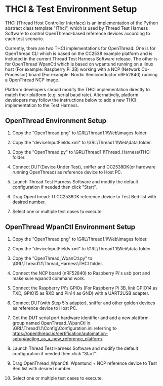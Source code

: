 THCI & Test Environment Setup
=============================

THCI (Thread Host Controller Interface) is an implementation of the Python abstract class template "IThci",
which is used by Thread Test Harness Software to control OpenThread-based reference devices according to each test
scenario.

Currently, there are two THCI implementations for OpenThread. One is for OpenThread CLI which is based on the CC2538 
example platform and is included in the current Thread Test Harness Software release. The other is for OpenThread WpanCtl
which is based on wpantund running on a linux host (For example: Raspberry Pi 3B) working with a NCP (Network Co-Processor) 
board (For example: Nordic Semiconductor nRF52840) running a OpenThread NCP image.

Platform developers should modify the THCI implementation directly to match their platform (e.g. serial baud rate).
Alternatively, platform developers may follow the instructions below to add a new THCI implementation to the Test
Harness.

## OpenThread Environment Setup ##

1. Copy the "OpenThread.png" to \GRL\Thread1.1\Web\images folder.

2. Copy the "deviceInputFields.xml" to \GRL\Thread1.1\Web\data folder.

3. Copy the "OpenThread.py" to \GRL\Thread1.1\Thread_Harness\THCI folder.

4. Connect DUT(Device Under Test), sniffer and CC2538DK(or hardware running OpenThread) as reference device to Host PC.

5. Launch Thread Test Harness Software and modify the default configuration if needed then click "Start".

6. Drag OpenThread: TI CC2538DK reference device to Test Bed list with desired number.

7. Select one or multiple test cases to execute.


## OpenThread WpanCtl Environment Setup ##

1. Copy the "OpenThread.png" to \GRL\Thread1.1\Web\images folder.

2. Copy the "deviceInputFields.xml" to \GRL\Thread1.1\Web\data folder.

3. Copy the "OpenThread_WpanCtl.py" to \GRL\Thread1.1\Thread_Harness\THCI folder.

4. Connect the NCP board (nRF52840) to Raspberry Pi's usb port and make sure wpanctl command work.

5. Connect the Raspberry Pi's GPIOs (For Raspberry Pi 3B, link GPIO14 as TXD, GPIO15 as RXD and Pin14 as GND) with
   a UART2USB adapter.

6. Connect DUT(with Step 5's adapter), sniffer and other golden devices as reference device to Host PC.

7. Get the DUT serial port hardware identifier and add a new platform group named OpenThread_WpanCtl in
   \GRL\Thread1.1\Config\Configuration.ini referring to https://openthread.io/certification/automation-setup#acting_as_a_new_reference_platform.

8. Launch Thread Test Harness Software and modify the default configuration if needed then click "Start".

9. Drag OpenThread_WpanCtl: Wpantund + NCP reference device to Test Bed list with desired number.

10. Select one or multiple test cases to execute.
